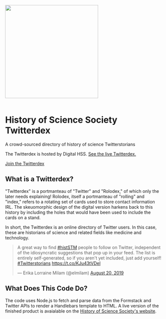 <img alt="" src="https://digital.hssonline.org/wp-content/uploads/2019/08/Twitterdex-Meta-Tag-Image-2019-08.jpg" width="300" style="margin: 1em auto">

# History of Science Society Twitterdex
A crowd-sourced directory of history of science Twitterstorians

The Twitterdex is hosted by Digital HSS. [See the live Twitterdex.](https://digital.hssonline.org/twitterdex)

[Join the Twitterdex](https://hssonline.formstack.com/forms/twitterdex)

## What is a Twitterdex?
"Twitterdex" is a portmanteau of "Twitter" and "Rolodex," of which only the later needs explaining! Rolodex, itself a portmanteau of "rolling" and "index," refers to a rotating set of cards used to store contact information IRL. The skeuomorphic design of the digital version harkens back to this history by including the holes that would have been used to include the cards on a stand.

In short, the Twitterdex is an online directory of Twitter users. In this case, these are historians of science and related fields like medicine and technology.

<blockquote class="twitter-tweet"><p lang="en" dir="ltr">A great way to find <a href="https://twitter.com/hashtag/histSTM?src=hash&amp;ref_src=twsrc%5Etfw">#histSTM</a> people to follow on Twitter, independent of the idiosyncratic suggestions that pop up in your feed. The list is entirely self-generated, so if you aren&#39;t yet included, just add yourself! <a href="https://twitter.com/hashtag/Twitterstorians?src=hash&amp;ref_src=twsrc%5Etfw">#Twitterstorians</a> <a href="https://t.co/KJu43tVDeI">https://t.co/KJu43tVDeI</a></p>&mdash; Erika Lorraine Milam (@elmilam) <a href="https://twitter.com/elmilam/status/1163881218766757894?ref_src=twsrc%5Etfw">August 20, 2019</a></blockquote>

## What Does This Code Do?
The code uses Node.js to fetch and parse data from the Formstack and Twitter APIs to render a Handlebars template to HTML. A live version of the finished product is avaialable on the [History of Science Society's website](https://hssonline.formstack.com/forms/twitterdex).


